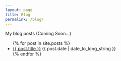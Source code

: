 ```yaml
---
layout: page
title: Blog
permalink: /blog/
---
```

<p>My blog posts (Coming Soon...)</p>

<ul>
  {% for post in site.posts %}
    <li class="spaced">
      <a href="{{ post.url }}">{{ post.title }}</a> {{ post.date | date_to_long_string }}
    </li>
  {% endfor %}
</ul>